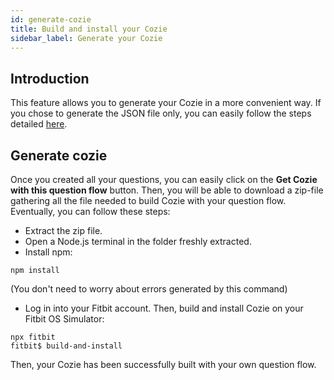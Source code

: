 ```yaml
---
id: generate-cozie
title: Build and install your Cozie
sidebar_label: Generate your Cozie
---
```


## Introduction

This feature allows you to generate your Cozie in a more convenient way. If you chose to generate the JSON file only, you can easily follow the steps detailed [here](./wsg_json_file.md#build-and-install-cozie).

## Generate cozie

Once you created all your questions, you can easily click on the <strong>Get Cozie with this question flow</strong> button. Then, you will be able to download a zip-file gathering all the file needed to build Cozie with your question flow. Eventually, you can follow these steps:

- Extract the zip file.
- Open a Node.js terminal in the folder freshly extracted.
- Install npm:
```
npm install
```
(You don't need to worry about errors generated by this command)

- Log in into your Fitbit account. Then, build and install Cozie on your Fitbit OS Simulator:
```
npx fitbit
fitbit$ build-and-install
```

Then, your Cozie has been successfully built with your own question flow.